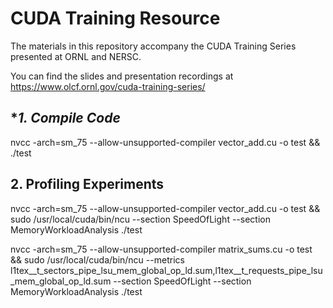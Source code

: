 # CUDA Training Resource

The materials in this repository accompany the CUDA Training Series presented at ORNL and NERSC.

You can find the slides and presentation recordings at https://www.olcf.ornl.gov/cuda-training-series/


## **1. Compile Code*

nvcc -arch=sm_75 --allow-unsupported-compiler vector_add.cu -o test && ./test

## **2. Profiling Experiments**

nvcc -arch=sm_75 --allow-unsupported-compiler vector_add.cu -o test && sudo /usr/local/cuda/bin/ncu --section SpeedOfLight --section MemoryWorkloadAnalysis ./test

nvcc -arch=sm_75 --allow-unsupported-compiler matrix_sums.cu -o test && sudo /usr/local/cuda/bin/ncu --metrics l1tex__t_sectors_pipe_lsu_mem_global_op_ld.sum,l1tex__t_requests_pipe_lsu_mem_global_op_ld.sum --section SpeedOfLight --section MemoryWorkloadAnalysis ./test

